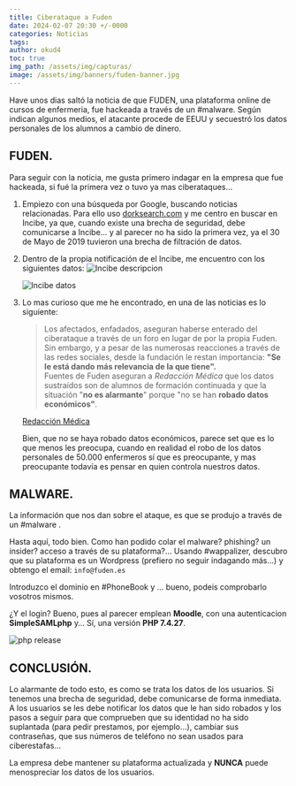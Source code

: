 ```yaml
---
title: Ciberataque a Fuden
date: 2024-02-07 20:30 +/-0000
categories: Noticias
tags: 
author: okud4
toc: true
img_path: /assets/img/capturas/
image: /assets/img/banners/fuden-banner.jpg
---
```




Have unos dias saltó la noticia de que FUDEN, una plataforma online de cursos de enfermeria, fue hackeada a través de un #malware. Según indican algunos medios, el atacante procede de EEUU y secuestró los datos personales de los alumnos a cambio de dinero.

## FUDEN.

Para seguir con la noticia, me gusta primero indagar en la empresa que fue hackeada, si fué la primera vez o tuvo ya mas ciberataques…

1. Empiezo con una búsqueda por Google, buscando noticias relacionadas. Para ello uso [dorksearch.com](https://dorksearch.com/) y me centro en buscar en Incibe, ya que, cuando existe una brecha de seguridad, debe comunicarse a Incibe… y al parecer no ha sido la primera vez, ya el 30 de Mayo de 2019 tuvieron una brecha de filtración de datos.
2. Dentro de la propia notificación de el Incibe, me encuentro con los siguientes datos: 
	![Incibe descripcion](fuden/incibe-data.png)
	
	![Incibe datos](fuden/incibe-detalle.png)
3. Lo mas curioso que me he encontrado, en una de las noticias es lo siguiente:

	> Los afectados, enfadados, aseguran haberse enterado del ciberataque a través de un foro en lugar de por la propia Fuden. Sin embargo, y a pesar de las numerosas reacciones a través de las redes sociales, desde la fundación le restan importancia: **"Se le está dando más relevancia de la que tiene".**  
	  Fuentes de Fuden aseguran a _Redacción Médica_ que los datos sustraídos son de alumnos de formación continuada y que la situación "**no es alarmante**" porque "no se han **robado datos económicos"**.
	
	[Redacción Médica](https://www.redaccionmedica.com/secciones/enfermeria/fuden-a-los-enfermeros-hackeados-le-dan-mas-relevancia-de-la-que-tiene--6472)
	

	Bien, que no se haya robado datos económicos, parece set que es lo que menos les preocupa, cuando en realidad el robo de los datos personales de 50.000 enfermeros sí que es preocupante, y mas preocupante todavía es pensar en quien controla nuestros datos.

## MALWARE.

La información que nos dan sobre el ataque, es que se produjo a través de un #malware . 

Hasta aquí, todo bien. Como han podido colar el malware? phishing? un insider? acceso a través de su plataforma?… Usando #wappalizer, descubro que su plataforma es un Wordpress (prefiero no seguir indagando más…) y obtengo el email: `info@fuden.es` 

Introduzco el dominio en #PhoneBook y … bueno, podeis comprobarlo vosotros mismos.

¿Y el login? Bueno, pues al parecer emplean **Moodle**, con una autenticacion **SimpleSAMLphp** y… Sí, una versión **PHP 7.4.27**. 

![php release](fuden/php-release.png)

## CONCLUSIÓN.

Lo alarmante de todo esto, es como se trata los datos de los usuarios. Si tenemos una brecha de seguridad, debe comunicarse de forma inmediata. A los usuarios se les debe notificar los datos que le han sido robados y los pasos a seguir para que comprueben que su identidad no ha sido suplantada (para pedir prestamos, por ejemplo…), cambiar sus contraseñas, que sus números de teléfono no sean usados para ciberestafas…

La empresa debe mantener su plataforma actualizada y **NUNCA** puede menospreciar los datos de los usuarios.
